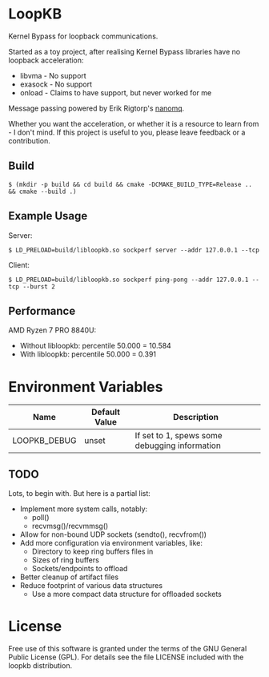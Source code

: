 # LoopKB
Kernel Bypass for loopback communications.

Started as a toy project, after realising Kernel Bypass libraries have no loopback acceleration:
 * libvma - No support
 * exasock - No support
 * onload - Claims to have support, but never worked for me

Message passing powered by Erik Rigtorp's [nanomq](https://github.com/rigtorp/nanomq).

Whether you want the acceleration, or whether it is a resource to learn from - I don't mind. If this project is useful to you, please leave feedback
or a contribution.

## Build
```
$ (mkdir -p build && cd build && cmake -DCMAKE_BUILD_TYPE=Release ..  && cmake --build .)
```

## Example Usage
Server:
```
$ LD_PRELOAD=build/libloopkb.so sockperf server --addr 127.0.0.1 --tcp
```

Client:
```
$ LD_PRELOAD=build/libloopkb.so sockperf ping-pong --addr 127.0.0.1 --tcp --burst 2
```

## Performance
AMD Ryzen 7 PRO 8840U:
 * Without libloopkb: percentile 50.000 = 10.584
 * With libloopkb: percentile 50.000 = 0.391

# Environment Variables
| Name         | Default Value | Description                                   |
|--------------|---------------|-----------------------------------------------|
| LOOPKB_DEBUG | unset         | If set to 1, spews some debugging information |

## TODO
Lots, to begin with. But here is a partial list:
 * Implement more system calls, notably:
   * poll()
   * recvmsg()/recvmmsg()
 * Allow for non-bound UDP sockets (sendto(), recvfrom())
 * Add more configuration via environment variables, like:
   * Directory to keep ring buffers files in
   * Sizes of ring buffers
   * Sockets/endpoints to offload
 * Better cleanup of artifact files
 * Reduce footprint of various data structures
   * Use a more compact data structure for offloaded sockets

# License
Free use of this software is granted under the terms of the GNU General Public License (GPL). For details see the file LICENSE included with the loopkb distribution.
